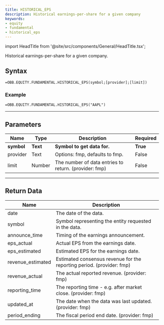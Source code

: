 ```yaml
---
title: HISTORICAL_EPS
description: Historical earnings-per-share for a given company
keywords: 
- equity
- fundamental
- historical_eps
---
```


<!-- markdownlint-disable MD033 -->
import HeadTitle from '@site/src/components/General/HeadTitle.tsx';

<HeadTitle title="EQUITY.FUNDAMENTAL.HISTORICAL_EPS | OpenBB Add-in for Excel Docs" />

Historical earnings-per-share for a given company.

## Syntax

```excel wordwrap
=OBB.EQUITY.FUNDAMENTAL.HISTORICAL_EPS(symbol;[provider];[limit])
```

### Example

```excel wordwrap
=OBB.EQUITY.FUNDAMENTAL.HISTORICAL_EPS("AAPL")
```

---

## Parameters

| Name | Type | Description | Required |
| ---- | ---- | ----------- | -------- |
| **symbol** | **Text** | **Symbol to get data for.** | **True** |
| provider | Text | Options: fmp, defaults to fmp. | False |
| limit | Number | The number of data entries to return. (provider: fmp) | False |

---

## Return Data

| Name | Description |
| ---- | ----------- |
| date | The date of the data.  |
| symbol | Symbol representing the entity requested in the data.  |
| announce_time | Timing of the earnings announcement.  |
| eps_actual | Actual EPS from the earnings date.  |
| eps_estimated | Estimated EPS for the earnings date.  |
| revenue_estimated | Estimated consensus revenue for the reporting period. (provider: fmp) |
| revenue_actual | The actual reported revenue. (provider: fmp) |
| reporting_time | The reporting time - e.g. after market close. (provider: fmp) |
| updated_at | The date when the data was last updated. (provider: fmp) |
| period_ending | The fiscal period end date. (provider: fmp) |
